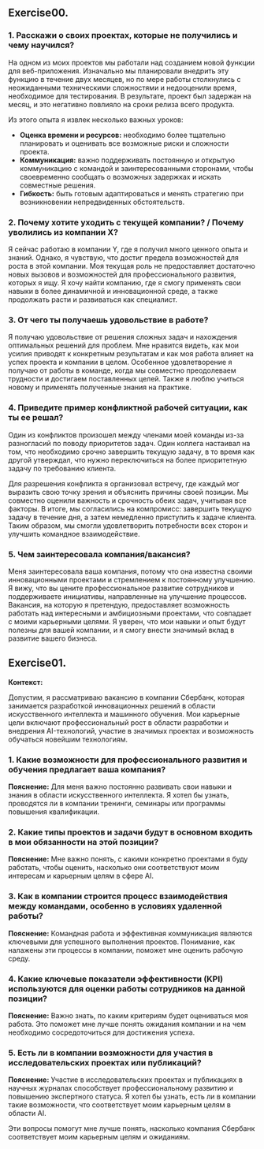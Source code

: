 ## Exercise00.
### 1. Расскажи о своих проектах, которые не получились и чему научился?
На одном из моих проектов мы работали над созданием новой функции для веб-приложения. Изначально мы планировали внедрить эту функцию в течение двух месяцев, но по мере работы столкнулись с неожиданными техническими сложностями и недооценили время, необходимое для тестирования. В результате, проект был задержан на месяц, и это негативно повлияло на сроки релиза всего продукта.

Из этого опыта я извлек несколько важных уроков:
- **Оценка времени и ресурсов:** необходимо более тщательно планировать и оценивать все возможные риски и сложности проекта.
- **Коммуникация:** важно поддерживать постоянную и открытую коммуникацию с командой и заинтересованными сторонами, чтобы своевременно сообщать о возможных задержках и искать совместные решения.
- **Гибкость:** быть готовым адаптироваться и менять стратегию при возникновении непредвиденных обстоятельств.

### 2. Почему хотите уходить с текущей компании? / Почему уволились из компании Х?
Я сейчас работаю в компании Y, где я получил много ценного опыта и знаний. Однако, я чувствую, что достиг предела возможностей для роста в этой компании. Моя текущая роль не предоставляет достаточно новых вызовов и возможностей для профессионального развития, которых я ищу. Я хочу найти компанию, где я смогу применять свои навыки в более динамичной и инновационной среде, а также продолжать расти и развиваться как специалист.

### 3. От чего ты получаешь удовольствие в работе?
Я получаю удовольствие от решения сложных задач и нахождения оптимальных решений для проблем. Мне нравится видеть, как мои усилия приводят к конкретным результатам и как моя работа влияет на успех проекта и компании в целом. Особенное удовлетворение я получаю от работы в команде, когда мы совместно преодолеваем трудности и достигаем поставленных целей. Также я люблю учиться новому и применять полученные знания на практике.

### 4. Приведите пример конфликтной рабочей ситуации, как ты ее решал?
Один из конфликтов произошел между членами моей команды из-за разногласий по поводу приоритетов задач. Один коллега настаивал на том, что необходимо срочно завершить текущую задачу, в то время как другой утверждал, что нужно переключиться на более приоритетную задачу по требованию клиента.

Для разрешения конфликта я организовал встречу, где каждый мог выразить свою точку зрения и объяснить причины своей позиции. Мы совместно оценили важность и срочность обеих задач, учитывая все факторы. В итоге, мы согласились на компромисс: завершить текущую задачу в течение дня, а затем немедленно приступить к задаче клиента. Таким образом, мы смогли удовлетворить потребности всех сторон и улучшить командное взаимодействие.

### 5. Чем заинтересовала компания/вакансия?
Меня заинтересовала ваша компания, потому что она известна своими инновационными проектами и стремлением к постоянному улучшению. Я вижу, что вы цените профессиональное развитие сотрудников и поддерживаете инициативы, направленные на улучшение процессов. Вакансия, на которую я претендую, предоставляет возможность работать над интересными и амбициозными проектами, что совпадает с моими карьерными целями. Я уверен, что мои навыки и опыт будут полезны для вашей компании, и я смогу внести значимый вклад в развитие вашего бизнеса.

## Exercise01.

**Контекст:**

Допустим, я рассматриваю вакансию в компании Сбербанк, которая занимается разработкой инновационных решений в области искусственного интеллекта и машинного обучения. Мои карьерные цели включают профессиональный рост в области разработки и внедрения AI-технологий, участие в значимых проектах и возможность обучаться новейшим технологиям.

### 1. Какие возможности для профессионального развития и обучения предлагает ваша компания?

**Пояснение:**
Для меня важно постоянно развивать свои навыки и знания в области искусственного интеллекта. Я хотел бы узнать, проводятся ли в компании тренинги, семинары или программы повышения квалификации.

### 2. Какие типы проектов и задачи будут в основном входить в мои обязанности на этой позиции?

**Пояснение:**
Мне важно понять, с какими конкретно проектами я буду работать, чтобы оценить, насколько они соответствуют моим интересам и карьерным целям в сфере AI.

### 3. Как в компании строится процесс взаимодействия между командами, особенно в условиях удаленной работы?

**Пояснение:**
Командная работа и эффективная коммуникация являются ключевыми для успешного выполнения проектов. Понимание, как налажены эти процессы в компании, поможет мне оценить рабочую среду.

### 4. Какие ключевые показатели эффективности (KPI) используются для оценки работы сотрудников на данной позиции?

**Пояснение:**
Важно знать, по каким критериям будет оцениваться моя работа. Это поможет мне лучше понять ожидания компании и на чем необходимо сосредоточиться для достижения успеха.

### 5. Есть ли в компании возможности для участия в исследовательских проектах или публикаций?

**Пояснение:**
Участие в исследовательских проектах и публикациях в научных журналах способствует профессиональному развитию и повышению экспертного статуса. Я хотел бы узнать, есть ли в компании такие возможности, что соответствует моим карьерным целям в области AI.

Эти вопросы помогут мне лучше понять, насколько компания Сбербанк соответствует моим карьерным целям и ожиданиям.